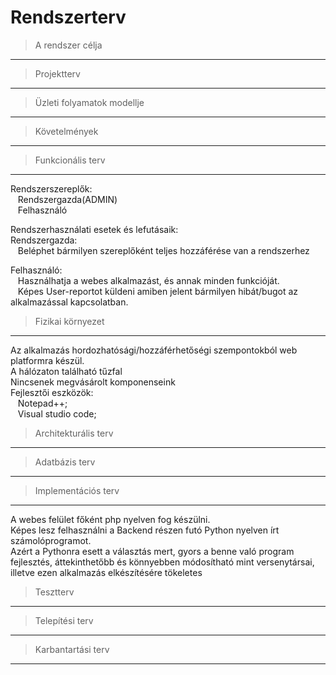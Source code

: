 # Rendszerterv
> A rendszer célja
---

> Projektterv
---

> Üzleti folyamatok modellje
---

> Követelmények
---

> Funkcionális terv
---
Rendszerszereplők: </br>
&nbsp;&nbsp;    Rendszergazda(ADMIN) </br>
&nbsp;&nbsp;	Felhasználó </br>

Rendszerhasználati esetek és lefutásaik: </br>
Rendszergazda: </br>
&nbsp;&nbsp;	Beléphet bármilyen szereplőként teljes hozzáférése van a rendszerhez </br>
	
Felhasználó: </br>
&nbsp;&nbsp;	Használhatja a webes alkalmazást, és annak minden funkcióját. </br>
&nbsp;&nbsp;	Képes User-reportot küldeni amiben jelent bármilyen hibát/bugot az alkalmazással kapcsolatban. </br>

> Fizikai környezet
---
Az alkalmazás hordozhatósági/hozzáférhetőségi szempontokból web platformra készül. <br> 
A hálózaton található tűzfal <br>
Nincsenek megvásárolt komponenseink <br>
Fejlesztői eszközök: <br>
&nbsp;&nbsp;	Notepad++; <br>
&nbsp;&nbsp;	Visual studio code; <br>

> Architekturális terv
---

> Adatbázis terv
---

> Implementációs terv
---
A webes felület főként php nyelven fog készülni. <br>
Képes lesz felhasználni a Backend részen futó Python nyelven írt számolóprogramot. <br>
Azért a Pythonra esett a választás mert, gyors a benne való program fejlesztés, áttekinthetőbb és könnyebben módosítható mint versenytársai, illetve ezen alkalmazás elkészítésére tökeletes <br>


> Tesztterv
---

> Telepítési terv
---

> Karbantartási terv
---